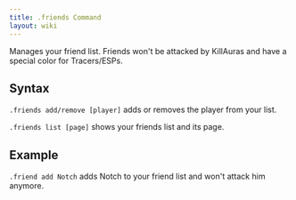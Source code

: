 ```yaml
---
title: .friends Command
layout: wiki
---
```

Manages your friend list. Friends won't be attacked by KillAuras and have a special color for Tracers/ESPs.

## Syntax
`.friends add/remove [player]` adds or removes the player from your list.

`.friends list [page]` shows your friends list and its page.

## Example
`.friend add Notch` adds Notch to your friend list and won't attack him anymore.
